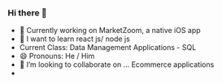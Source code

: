 ### Hi there 👋
- 🔭 Currently working on MarketZoom, a native iOS app
- 🌱 I want to learn react js/ node js
- Current Class: Data Management Applications - SQL
- 😄 Pronouns: He / Him
- 👯 I’m looking to collaborate on ... Ecommerce applications
- 
<!--
**Sinceretear/Sinceretear** is a ✨ _special_ ✨ repository because its `README.md` (this file) appears on your GitHub profile.

Here are some ideas to get you started:


- 👯 I’m looking to collaborate on ...
- 🤔 I’m looking for help with ...
- 💬 Ask me about ...
- 📫 How to reach me: ...

- ⚡ Fun fact: ...
-->
